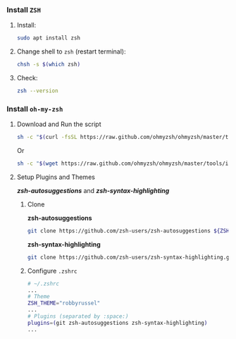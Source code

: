 ### Install `ZSH`

1. Install:

   ```bash
   sudo apt install zsh
   ```

2. Change shell to `zsh` (restart terminal):

   ```bash
   chsh -s $(which zsh)
   ```

3. Check:

   ```bash
   zsh --version
   ```

### Install `oh-my-zsh`

1. Download and Run the script

   ```bash
   sh -c "$(curl -fsSL https://raw.github.com/ohmyzsh/ohmyzsh/master/tools/install.sh)"
   ```

   Or

   ```bash
   sh -c "$(wget https://raw.github.com/ohmyzsh/ohmyzsh/master/tools/install.sh -O -)"
   ```

2. Setup Plugins and Themes

   **_zsh-autosuggestions_** and **_zsh-syntax-highlighting_**

   1. Clone

      **zsh-autosuggestions**

      ```bash
      git clone https://github.com/zsh-users/zsh-autosuggestions ${ZSH_CUSTOM:-~/.oh-my-zsh/custom}/plugins/zsh-autosuggestions
      ```

      **zsh-syntax-highlighting**

      ```bash
      git clone https://github.com/zsh-users/zsh-syntax-highlighting.git $ZSH_CUSTOM/plugins/zsh-syntax-highlighting
      ```

   2. Configure `.zshrc`

      ```bash
      # ~/.zshrc
      ...
      # Theme
      ZSH_THEME="robbyrussel"
      ...
      # Plugins (separated by :space:)
      plugins=(git zsh-autosuggestions zsh-syntax-highlighting)
      ...
      ```
